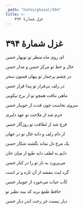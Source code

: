 ```yaml
---
_path: "hafez/ghazal/394"
title: >-
    غزل شمارهٔ ۳۹۴
---
```

# غزل شمارهٔ ۳۹۴

<div class="b" id="bn1"><div class="m1"><p>ای روی ماه منظر تو نوبهار حسن</p></div>
<div class="m2"><p>خال و خط تو مرکز حسن و مدار حسن</p></div></div>
<div class="b" id="bn2"><div class="m1"><p>در چشم پرخمار تو پنهان فسون سحر</p></div>
<div class="m2"><p>در زلف بی‌قرار تو پیدا قرار حسن</p></div></div>
<div class="b" id="bn3"><div class="m1"><p>ماهی نتافت همچو تو از برج نیکویی</p></div>
<div class="m2"><p>سروی نخاست چون قدت از جویبار حسن</p></div></div>
<div class="b" id="bn4"><div class="m1"><p>خرم شد از ملاحت تو عهد دلبری</p></div>
<div class="m2"><p>فرخ شد از لطافت تو روزگار حسن</p></div></div>
<div class="b" id="bn5"><div class="m1"><p>از دام زلف و دانه خال تو در جهان</p></div>
<div class="m2"><p>یک مرغ دل نماند نگشته شکار حسن</p></div></div>
<div class="b" id="bn6"><div class="m1"><p>دایم به لطف دایه طبع از میان جان</p></div>
<div class="m2"><p>می‌پرورد به ناز تو را در کنار حسن</p></div></div>
<div class="b" id="bn7"><div class="m1"><p>گرد لبت بنفشه از آن تازه و تر است</p></div>
<div class="m2"><p>کآب حیات می‌خورد از جویبار حسن</p></div></div>
<div class="b" id="bn8"><div class="m1"><p>حافظ طمع برید که بیند نظیر تو</p></div>
<div class="m2"><p>دیار نیست جز رخت اندر دیار حسن</p></div></div>
